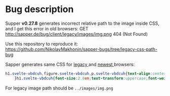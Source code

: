 # Bug description

Supper **v0.27.8** generates incorrect relative path to the image inside CSS, and I get this error in old browsers:
GET http://sapper.de/bug/client/legacy/images/img.png 404 (Not Found)

Use this repository to reproduce it:
https://github.com/NikolayMakhonin/sapper-bugs/tree/legacy-css-path-bug

Sapper generates same CSS for [legacy ](https://github.com/NikolayMakhonin/sapper-bugs/blob/legacy-css-path-bug/__sapper__/export/bug/client/legacy/index.43e20adf.css) and [newest ](https://github.com/NikolayMakhonin/sapper-bugs/blob/legacy-css-path-bug/__sapper__/export/bug/client/index.60cd7f29.css) browsers:
```CSS
h1.svelte-vbdcuh,figure.svelte-vbdcuh,p.svelte-vbdcuh{text-align:center;margin:0 auto;background:url(images/img.png)
	}h1.svelte-vbdcuh{font-size:2.8em;text-transform:uppercase;font-weight:700;margin:0 0 0.5em 0}figure.svelte-vbdcuh{margin:0 0 1em 0}img.svelte-vbdcuh{width:100%;max-width:400px;margin:0 0 1em 0}p.svelte-vbdcuh{margin:1em auto}@media(min-width: 480px){h1.svelte-vbdcuh{font-size:4em}}
```

For legacy image path should be `../images/img.png`